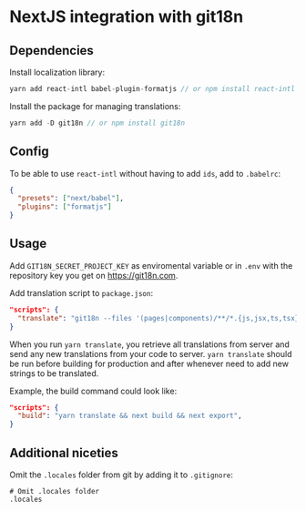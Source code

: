 # NextJS integration with git18n

## Dependencies

Install localization library:

```js
yarn add react-intl babel-plugin-formatjs // or npm install react-intl babel-plugin-formatjs
```

Install the package for managing translations:

```js
yarn add -D git18n // or npm install git18n
```

## Config

To be able to use `react-intl` without having to add `ids`, add to `.babelrc`:

```json
{
  "presets": ["next/babel"],
  "plugins": ["formatjs"]
}
```

## Usage

Add `GIT18N_SECRET_PROJECT_KEY` as enviromental variable or in `.env` with the repository key you get on https://git18n.com.

Add translation script to `package.json`:

```json
"scripts": {
  "translate": "git18n --files '(pages|components)/**/*.{js,jsx,ts,tsx}'"
}
```

When you run `yarn translate`, you retrieve all translations from server and send any new translations from your code to server. `yarn translate` should be run before building for production and after whenever need to add new strings to be translated.

Example, the build command could look like:

```json
"scripts": {
  "build": "yarn translate && next build && next export",
}
```

## Additional niceties

Omit the `.locales` folder from git by adding it to `.gitignore`:

```
# Omit .locales folder
.locales
```
